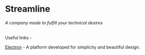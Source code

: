 # Streamline

###### A company made to fulfill your technical desires

Useful links -

[Electron](http://electron.atom.io/) - A platform developed for simplicity and beautiful design.






